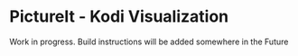 PictureIt - Kodi Visualization
==============================

Work in progress. Build instructions will be added somewhere in the Future
